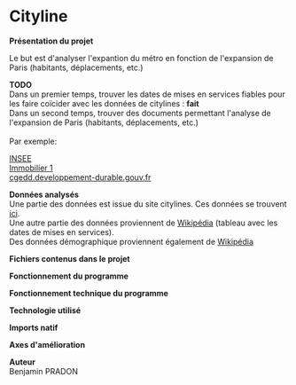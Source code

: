 # Cityline
**Présentation du projet** <br />

Le but est d'analyser l'expantion du métro en fonction de l'expansion de Paris (habitants, déplacements, etc.) <br />

**TODO** <br />
Dans un premier temps, trouver les dates de mises en services fiables pour les faire coïcider avec les données de citylines : **fait** <br />
Dans un second temps, trouver des documents permettant l'analyse de l'expansion de Paris (habitants, déplacements, etc.) <br />
<br />
Par exemple: <br />

[INSEE](https://www.insee.fr/fr/statistiques/2012713) <br />
[Immobilier 1](https://politiquedulogement.com/2018/05/20-ans-de-hausse-des-prix-immobiliers-en-ile-de-france-a-qui-la-faute/) <br />
[cgedd.developpement-durable.gouv.fr](http://www.cgedd.developpement-durable.gouv.fr/prix-immobilier-evolution-a-long-terme-a1048.html) <br />


**Données analysés** <br />
Une partie des données est issue du site citylines. Ces données se trouvent [ici](https://www.citylines.co/data?city=paris#city "Cityline"). <br />
Une autre partie des données proviennent de [Wikipédia](https://fr.wikipedia.org/wiki/M%C3%A9tro_de_Paris "Wikipedia") (tableau avec les dates de mises en services). <br />
Des données démographique proviennent également de [Wikipédia](https://fr.wikipedia.org/wiki/Mod%C3%A8le:Tableau_D%C3%A9mographie_Paris#Carte) <br />

**Fichiers contenus dans le projet**

**Fonctionnement du programme**

**Fonctionnement technique du programme**

**Technologie utilisé**

**Imports natif**

**Axes d'amélioration**

**Auteur**<br />
Benjamin PRADON